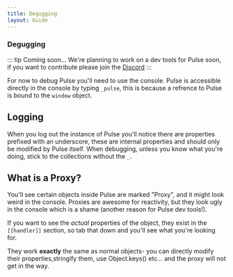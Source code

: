 ```yaml
---
title: Degugging
layout: Guide
---
```


### Degugging

::: tip Coming soon...
We're planning to work on a dev tools for Pulse soon, if you want to contribute please join the [Discord](https://discord.gg/Huhe48c)
:::

For now to debug Pulse you'll need to use the console. Pulse is accessible directly in the console by typing `_pulse`, this is because a refrence to Pulse is bound to the `window` object.

## Logging

When you log out the instance of Pulse you'll notice there are properties prefixed with an underscore, these are internal properties and should only be modified by Pulse itself. When debugging, unless you know what you're doing, stick to the collections without the `_`.

## What is a Proxy?

You'll see certain objects inside Pulse are marked "Proxy", and it might look weird in the console. Proxies are awesome for reactivity, but they look ugly in the console which is a shame (another reason for Pulse dev tools!).

If you want to see the _actual_ properties of the object, they exist in the `[[handler]]` section, so tab that down and you'll see what you're looking for.

They work **exactly** the same as normal objects- you can directly modify their properties,stringify them, use Object.keys() etc... and the proxy will not get in the way.
